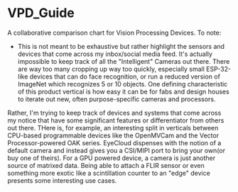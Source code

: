 # VPD_Guide
A collaborative comparison chart for Vision Processing Devices. 
To note:
  - This is not meant to be exhaustive but rather highlight the sensors and devices that come across my inbox/social media feed. It's actually impossible to keep track of all the "Intelligent" Cameras out there. There are way too many cropping up way too quickly, especially small ESP-32-like devices that can do face recognition, or run a reduced version of ImageNet which recognizes 5 or 10 objects. One defining characteristic of this product vertical is how easy it can be for fabs and design houses to iterate out new, often purpose-specific cameras and processors. 

Rather, I'm trying to keep track of devices and systems that come across my notice that have some significant features or differentiator from others out there. THere is, for example, an interesting split in verticals between CPU-based programmable devices like the OpenMVCam and the Vector Processor-powered OAK series. EyeCloud dispenses with the notion of a default camera and instead gives you a CSI/MIPI port to bring your own(or buy one of theirs). For a GPU powered device, a camera is just another source of matrixed data. Being able to attach a FLIR sensor or even something more exotic like a scintillation counter to an "edge" device presents some interesting use cases. 
